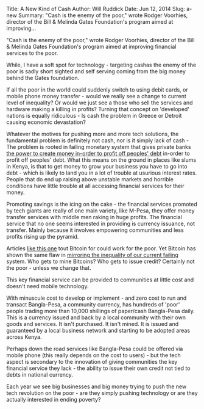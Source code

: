 Title: A New Kind of Cash
Author: Will Ruddick
Date: Jun 12, 2014
Slug: a-new
Summary: "Cash is the enemy of the poor," wrote Rodger Voorhies, director of the Bill & Melinda Gates Foundation's program aimed at improving...

"Cash is the enemy of the poor," wrote Rodger Voorhies, director of the
Bill & Melinda Gates Foundation's program aimed at improving financial
services to the poor.

While, I have a soft spot for technology - targeting cashas the enemy of
the poor is sadly short sighted and self serving coming from the big
money behind the Gates foundation.

If all the poor in the world could suddenly switch to using debit cards,
or mobile phone money transfer - would we really see a change to current
level of inequality? Or would we just see a those who sell the services
and hardware making a killing in profits? Turning that concept on
'developed' nations is equally ridiculous - Is cash the problem in
Greece or Detroit causing economic devastation?

Whatever the motives for pushing more and more tech solutions, the
fundamental problem is definitely not cash, nor is it simply lack of
cash - The problem is rooted in failing monetary system that gives
private banks [the power to create money in-order to profit off
peoples' debt](http://www.youtube.com/watch?v=04jV1zVROU8) in-order to
profit off peoples' debt. What this means on the ground in places like
slums in Kenya, is that to get money to grow your business you have to
go into debt - which is likely to land you in a lot of trouble at
usurious interest rates. People that do end up raising above unstable
markets and horrible conditions have little trouble at all accessing
financial services for their money.

Promoting savings is the icing on the cake - the financial services
promoted by tech giants are really of one main variety, like M-Pesa,
they offer money transfer services with middle men raking in huge
profits. The financial service that no one seems interested in providing
is currency issuance, not transfer. Mainly because it involves
empowering communities and less profits rising up the pyramid.

Articles [like this
one](http://www.humanosphere.org/social-business/2014/06/bitcoin-for-the-poor-a-no-cash-business-plan-for-the-next-billion/)
tout Bitcoin for could work for the poor. Yet Bitcoin has shown the same
flaw in [mirroring the inequality of our current
failing](http://www.washingtonpost.com/blogs/the-switch/wp/2014/03/03/forget-the-1-percent-in-the-bitcoin-world-half-the-wealth-belongs-to-the-0-1-percent/)
system. Who gets to mine Bitcoins? Who gets to issue credit? Certainly
not the poor - unless we change that.

This key financial service can be provided to communities at little cost
and doesn't need mobile technology.

With minuscule cost to develop or implement - and zero cost to run and
transact Bangla-Pesa, a community currency, has hundreds of 'poor'
people trading more than 10,000 shillings of paper/cash Bangla-Pesa
daily. This is a currency issued and back by a local community with
their own goods and services. It isn't purchased. It isn't mined. It
is issued and guaranteed by a local business network and starting to be
adopted areas across Kenya.

Perhaps down the road services like Bangla-Pesa could be offered via
mobile phone (this really depends on the cost to users) - but the tech
aspect is secondary to the innovation of giving communities the key
financial service they lack - the ability to issue their own credit not
tied to debts in national currency.

Each year we see big businesses and big money trying to push the new
tech revolution on the poor - are they simply pushing technology or are
they actually interested in ending poverty?
